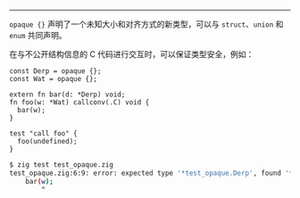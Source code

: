 
---

`opaque {}` 声明了一个未知大小和对齐方式的新类型，可以与 `struct`、`union` 和 `enum` 共同声明。

在与不公开结构信息的 C 代码进行交互时，可以保证类型安全，例如：

```zig file:test_opaque.zig
const Derp = opaque {};
const Wat = opaque {};

extern fn bar(d: *Derp) void;
fn foo(w: *Wat) callconv(.C) void {
  bar(w);
}

test "call foo" {
  foo(undefined);
}
```

```bash title:Shell
$ zig test test_opaque.zig
test_opaque.zig:6:9: error: expected type '*test_opaque.Derp', found '*test_opaque.Wat'
    bar(w);
        ^
```
